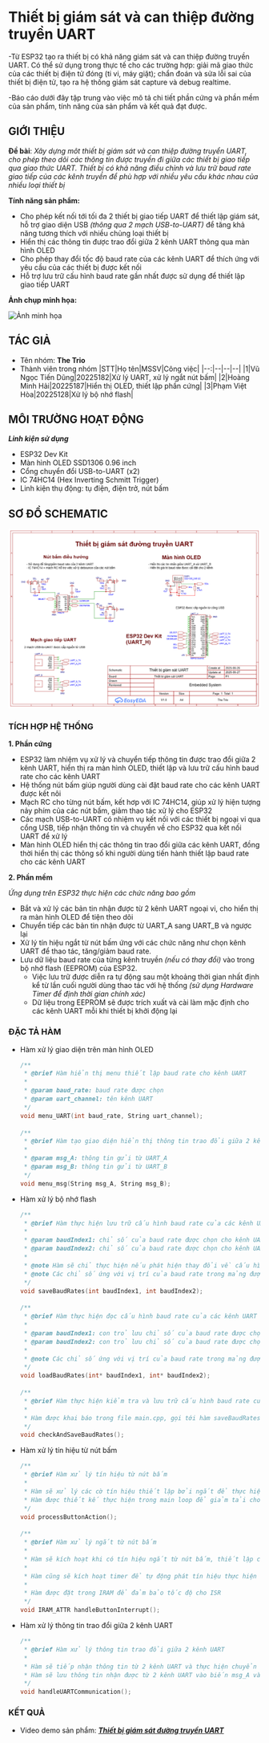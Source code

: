 # Thiết bị giám sát và can thiệp đường truyền UART

-Từ ESP32 tạo ra thiết bị có khả năng giám sát và can thiệp đường truyền UART. Có thể sử dụng trong thực tế cho các trường hợp: giải mã giao thức của các thiết bị điện tử đóng (ti vi, máy giặt); chẩn đoán và sửa lỗi sai của thiết bị điện tử, tạo ra hệ thống giám sát capture và debug realtime.

-Báo cáo dưới đây tập trung vào việc mô tả chi tiết phần cứng và phần mềm của sản phẩm, tính năng của sản phẩm và kết quả đạt được.

## GIỚI THIỆU

**Đề bài**: _Xây dựng môt thiết bị giám sát và can thiệp đường truyển UART, cho phép theo dõi các thông tin được truyền đi giữa các thiết bị giao tiếp qua giao thức UART. Thiết bị có khả năng điều chỉnh và lưu trữ baud rate giao tiếp của các kênh truyền để phù hợp với nhiều yêu cầu khác nhau của nhiều loại thiết bị_

**Tính năng sản phẩm:**

- Cho phép kết nối tới tối đa 2 thiết bị giao tiếp UART để thiết lập giám sát, hỗ trợ giao diện USB _(thông qua 2 mạch USB-to-UART)_ để tăng khả năng tương thích với nhiều chủng loại thiết bị
- Hiển thị các thông tin được trao đổi giữa 2 kênh UART thông qua màn hình OLED
- Cho phép thay đổi tốc độ baud rate của các kênh UART để thích ứng với yêu cầu của các thiết bị được kết nối
- Hỗ trợ lưu trữ cấu hình baud rate gần nhất được sử dụng để thiết lập giao tiếp UART

**Ảnh chụp minh họa:**

  ![Ảnh minh họa]()

## TÁC GIẢ

- Tên nhóm: **The Trio**
- Thành viên trong nhóm
  |STT|Họ tên|MSSV|Công việc|
  |--:|--|--|--|
  |1|Vũ Ngọc Tiến Dũng|20225182|Xử lý UART, xử lý ngắt nút bấm|
  |2|Hoàng Minh Hải|20225187|Hiển thị OLED, thiết lập phần cứng|
  |3|Phạm Việt Hòa|20225128|Xử lý bộ nhớ flash|

## MÔI TRƯỜNG HOẠT ĐỘNG

_**Linh kiện sử dụng**_

- ESP32 Dev Kit
- Màn hình OLED SSD1306 0.96 inch
- Cổng chuyển đổi USB-to-UART (x2)
- IC 74HC14 (Hex Inverting Schmitt Trigger)
- Linh kiện thụ động: tụ điện, điện trở, nút bấm

## SƠ ĐỒ SCHEMATIC

![UART Interceptor Schematic](./UART%20Schematic.png)

### TÍCH HỢP HỆ THỐNG

**1. Phần cứng**
- ESP32 làm nhiệm vụ xử lý và chuyển tiếp thông tin được trao đổi giữa 2 kênh UART, hiển thị ra màn hình OLED, thiết lập và lưu trữ cấu hình baud rate cho các kênh UART
- Hệ thống nút bấm giúp người dùng cài đặt baud rate cho các kênh UART được kết nôi
- Mạch RC cho từng nút bấm, kết hơp với IC 74HC14, giúp xử lý hiện tượng nảy phím của các nút bấm, giảm thao tác xử lý cho ESP32
- Các mạch USB-to-UART có nhiệm vụ kết nối với các thiết bị ngoại vi qua cổng USB, tiếp nhận thông tin và chuyển về cho ESP32 qua kết nối UART để xử lý
- Màn hình OLED hiển thị các thông tin trao đổi giữa các kênh UART, đồng thời hiển thị các thông số khi người dùng tiến hành thiết lập baud rate cho các kênh UART

**2. Phần mềm**

_Ứng dụng trên ESP32 thực hiện các chức năng bao gồm_

- Bắt và xử lý các bản tin nhận được từ 2 kênh UART ngoại vi, cho hiển thị ra màn hình OLED để tiện theo dõi
- Chuyển tiếp các bản tin nhận được từ UART_A sang UART_B và ngược lại
- Xử lý tín hiệu ngắt từ nút bấm ứng với các chức năng như chọn kênh UART để thao tác, tăng/giảm baud rate.
- Lưu dữ liệu baud rate của từng kênh truyền _(nếu có thay đổi)_ vào trong bộ nhớ flash (EEPROM) của ESP32.
  - Việc lưu trữ được diễn ra tự động sau một khoảng thời gian nhất định kể từ lần cuối người dùng thao tác với hệ thống _(sử dụng Hardware Timer để định thời gian chính xác)_
  - Dữ liệu trong EEPROM sẽ được trích xuất và cài làm mặc định cho các kênh UART mỗi khi thiết bị khởi động lại

### ĐẶC TẢ HÀM

- Hàm xử lý giao diện trên màn hình OLED

  ```C
  /**
   * @brief Hàm hiển thị menu thiết lập baud rate cho kênh UART
   *
   * @param baud_rate: baud rate được chọn
   * @param uart_channel: tên kênh UART
   */
  void menu_UART(int baud_rate, String uart_channel);

  /**
   * @brief Hàm tạo giao diện hiển thị thông tin trao đổi giữa 2 kênh UART
   *
   * @param msg_A: thông tin gửi từ UART_A
   * @param msg_B: thông tin gửi từ UART_B
   */
  void menu_msg(String msg_A, String msg_B);
  ```

- Hàm xử lý bộ nhớ flash

  ```C
  /**
   * @brief Hàm thực hiện lưu trữ cấu hình baud rate của các kênh UART vào bộ nhớ flash
   *
   * @param baudIndex1: chỉ số của baud rate được chọn cho kênh UART_A
   * @param baudIndex2: chỉ số của baud rate được chọn cho kênh UART_B
   *
   * @note Hàm sẽ chỉ thực hiện nếu phát hiện thay đổi về cấu hình baud rate của các kênh UART
   * @note Các chỉ số ứng với vị trí của baud rate trong mảng được khai báo tại file main.cpp
   */
  void saveBaudRates(int baudIndex1, int baudIndex2);

  /**
   * @brief Hàm thực hiện đọc cấu hình baud rate của các kênh UART từ bộ nhớ flash
   *
   * @param baudIndex1: con trỏ lưu chỉ số của baud rate được chọn cho kênh UART_A
   * @param baudIndex2: con trỏ lưu chỉ số của baud rate được chọn cho kênh UART_B
   *
   * @note Các chỉ số ứng với vị trí của baud rate trong mảng được khai báo tại file main.cpp
   */
  void loadBaudRates(int* baudIndex1, int* baudIndex2);

  /**
   * @brief Hàm thực hiện kiểm tra và lưu trữ cấu hình baud rate của các kênh UART
   *
   * Hàm được khai báo trong file main.cpp, gọi tới hàm saveBaudRates() để thực hiện lưu trữ cấu hình baud rate của các kênh UART và in log ra Serial
   */
  void checkAndSaveBaudRates();
  ```

- Hàm xử lý tín hiệu từ nút bấm

  ```C
  /**
   * @brief Hàm xử lý tín hiệu từ nút bấm
   *
   * Hàm sẽ xử lý các cờ tín hiệu thiết lập bởi ngắt để thực hiện các chức năng như chọn kênh UART để thao tác, tăng/giảm baud rate.
   * Hàm được thiết kế thực hiện trong main loop để giảm tải cho ISR
   */
  void processButtonAction();

  /**
   * @brief Hàm xử lý ngắt từ nút bấm
   *
   * Hàm sẽ kích hoạt khi có tín hiệu ngắt từ nút bấm, thiết lập các cờ tương ứng để hàm xử lý trong main loop thực hiện các chức năng tương ứng.
   *
   * Hàm cũng sẽ kích hoạt timer để tự động phát tín hiệu thực hiện lưu trữ cấu hình baud rate của các kênh UART (nếu có thay đổi) sau 3s kể từ lần cuối người dùng thao tác với hệ thống
   *
   * Hàm được đặt trong IRAM để đảm bảo tốc độ cho ISR
   */
  void IRAM_ATTR handleButtonInterrupt();
  ```

- Hàm xử lý thông tin trao đổi giữa 2 kênh UART

  ```C
  /**
   * @brief Hàm xử lý thông tin trao đổi giữa 2 kênh UART
   *
   * Hàm sẽ tiếp nhận thông tin từ 2 kênh UART và thực hiện chuyển tiếp
   * Hàm sẽ lưu thông tin nhận được từ 2 kênh UART vào biến msg_A và msg_B để hiển thị trên màn hình OLED
   */
  void handleUARTCommunication();
  ```

### KẾT QUẢ

- Video demo sản phẩm: [_**Thiết bị giám sát đường truyền UART**_](https://youtu.be/B4v0FH4aFU4)

